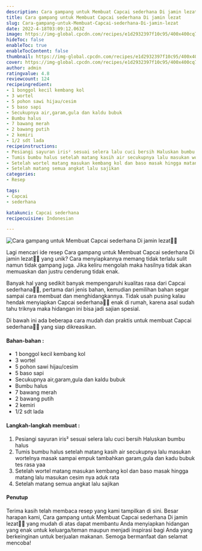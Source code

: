 ```yaml
---
description: Cara gampang untuk Membuat Capcai sederhana Di jamin lezat"
title: Cara gampang untuk Membuat Capcai sederhana Di jamin lezat
slug: Cara-gampang-untuk-Membuat-Capcai-sederhana-Di-jamin-lezat
date: 2022-4-18T03:09:12.063Z
image: https://img-global.cpcdn.com/recipes/e1d2932397f10c95/400x400cq70/photo.jpg
hideToc: false
enableToc: true
enableTocContent: false
thumbnail: https://img-global.cpcdn.com/recipes/e1d2932397f10c95/400x400cq70/photo.jpg
cover: https://img-global.cpcdn.com/recipes/e1d2932397f10c95/400x400cq70/photo.jpg
author: admin
ratingvalue: 4.8
reviewcount: 124
recipeingredient:
- 1 bonggol kecil kembang kol
- 3 wortel
- 5 pohon sawi hijau/cesim
- 5 baso sapi
- Secukupnya air,garam,gula dan kaldu bubuk
- Bumbu halus
- 7 bawang merah
- 2 bawang putih
- 2 kemiri
- 1/2 sdt lada
recipeinstructions:
- Pesiangi sayuran iris² sesuai selera lalu cuci bersih Haluskan bumbu halus
- Tumis bumbu halus setelah matang kasih air secukupnya lalu masukan wortelnya masak sampai empuk tambahkan garam,gula dan kadu bubuk tes rasa yaa
- Setelah wortel matang masukan kembang kol dan baso masak hingga matang lalu masukan cesim nya aduk rata
- Setelah matang semua angkat lalu sajikan
categories:
- Resep

tags:
- Capcai
- sederhana

katakunci: Capcai sederhana
recipecuisine: Indonesian

---
```


![Cara gampang untuk Membuat Capcai sederhana Di jamin lezat👩‍🍳](https://img-global.cpcdn.com/recipes/e1d2932397f10c95/400x400cq70/photo.jpg)

Lagi mencari ide resep Cara gampang untuk Membuat Capcai sederhana Di jamin lezat👩‍🍳 yang unik? Cara menyiapkannya memang tidak terlalu sulit namun tidak gampang juga. Jika keliru mengolah maka hasilnya tidak akan memuaskan dan justru cenderung tidak enak.

Banyak hal yang sedikit banyak mempengaruhi kualitas rasa dari Capcai sederhana👩‍🍳, pertama dari jenis bahan, kemudian pemilihan bahan segar sampai cara membuat dan menghidangkannya. Tidak usah pusing kalau hendak menyiapkan Capcai sederhana👩‍🍳 enak di rumah, karena asal sudah tahu triknya maka hidangan ini bisa jadi sajian spesial.

Di bawah ini ada beberapa cara mudah dan praktis untuk membuat Capcai sederhana👩‍🍳 yang siap dikreasikan.

<!--inarticleads1-->

#### Bahan-bahan :

- 1 bonggol kecil kembang kol
- 3 wortel
- 5 pohon sawi hijau/cesim
- 5 baso sapi
- Secukupnya air,garam,gula dan kaldu bubuk
- Bumbu halus
- 7 bawang merah
- 2 bawang putih
- 2 kemiri
- 1/2 sdt lada

<!--inarticleads2-->

#### Langkah-langkah membuat :

1. Pesiangi sayuran iris² sesuai selera lalu cuci bersih Haluskan bumbu halus
1. Tumis bumbu halus setelah matang kasih air secukupnya lalu masukan wortelnya masak sampai empuk tambahkan garam,gula dan kadu bubuk tes rasa yaa
1. Setelah wortel matang masukan kembang kol dan baso masak hingga matang lalu masukan cesim nya aduk rata
1. Setelah matang semua angkat lalu sajikan

#### Penutup

Terima kasih telah membaca resep yang kami tampilkan di sini. Besar harapan kami, Cara gampang untuk Membuat Capcai sederhana Di jamin lezat👩‍🍳 yang mudah di atas dapat membantu Anda menyiapkan hidangan yang enak untuk keluarga/teman maupun menjadi inspirasi bagi Anda yang berkeinginan untuk berjualan makanan. Semoga bermanfaat dan selamat mencoba!